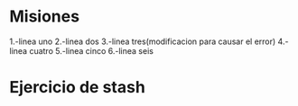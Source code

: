# Misiones

1.-linea uno
2.-linea dos
3.-linea tres(modificacion para causar el error)
4.-linea cuatro
5.-linea cinco
6.-linea seis

# Ejercicio de stash

